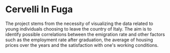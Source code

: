 # Cervelli In Fuga
The project stems from the necessity of visualizing the data related to young individuals choosing to leave the country of Italy. The aim is to identify possible correlations between the emigration rate and other factors such as the employment rate after graduation, the average of housing prices over the years and the satisfaction with one's working conditions.
